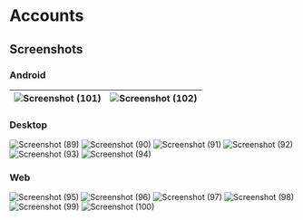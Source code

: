 # Accounts

## Screenshots

### Android

| ![Screenshot (101)](https://github.com/user-attachments/assets/40c2da0b-776f-4378-9873-4701afe3fa96) | ![Screenshot (102)](https://github.com/user-attachments/assets/7ca2db8b-cdfc-4a72-bc0a-9113d597c17b) |
|------------------------------------------------------------------------------------------------------|------------------------------------------------------------------------------------------------------|

### Desktop

![Screenshot (89)](https://github.com/user-attachments/assets/7c2c7317-0399-423f-8a17-e302fe04fd5e)
![Screenshot (90)](https://github.com/user-attachments/assets/3bd1189e-85cf-42be-93ce-0f70736236b1)
![Screenshot (91)](https://github.com/user-attachments/assets/55971c28-4c22-4b5f-b574-15d43eab85b5)
![Screenshot (92)](https://github.com/user-attachments/assets/ba9be8a2-317f-4705-b355-9e6e261cf6da)
![Screenshot (93)](https://github.com/user-attachments/assets/d7caa9db-317a-43eb-8d98-3e59bb7e9af3)
![Screenshot (94)](https://github.com/user-attachments/assets/e01f803c-413a-4cae-be67-1e44733d5062)

### Web

![Screenshot (95)](https://github.com/user-attachments/assets/2e8fd8cc-2bf2-4aed-b57c-9886ed5e4b04)
![Screenshot (96)](https://github.com/user-attachments/assets/2d07ec70-5294-4714-9736-ccf96c9beb57)
![Screenshot (97)](https://github.com/user-attachments/assets/33645faf-3fb4-4aa4-9339-0ad4c06e7e04)
![Screenshot (98)](https://github.com/user-attachments/assets/7eb394a2-a4fe-4b08-8ddc-543b957f59d8)
![Screenshot (99)](https://github.com/user-attachments/assets/a09c7894-4e5b-455f-bd20-decf6032553a)
![Screenshot (100)](https://github.com/user-attachments/assets/0ca4f83c-1b3e-47ed-b9b8-0a5390ca7045)

